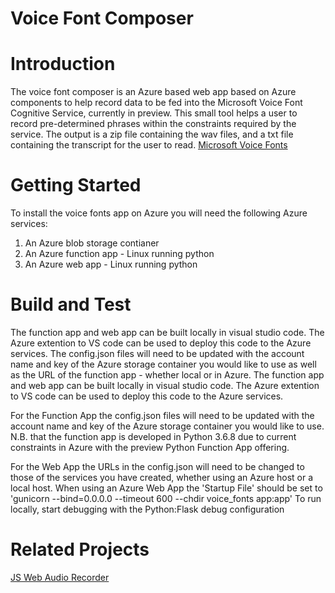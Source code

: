 # Voice Font Composer

# Introduction 
The voice font composer is an Azure based web app based on Azure components to help record data to be fed into the Microsoft Voice Font Cognitive Service, currently in  preview. This small tool helps a user to record pre-determined phrases within the constraints required by the service. The output is a zip file containing the wav files, and a txt file containing the transcript for the user to read. [Microsoft Voice Fonts](https://westus.cris.ai/Home/CustomVoice)

# Getting Started
To install the voice fonts app on Azure you will need the following Azure services:
1.    An Azure blob storage contianer
2.    An Azure function app - Linux running python 
3.    An Azure web app - Linux running python

# Build and Test
The function app and web app can be built locally in visual studio code. The Azure extention to VS code can be used to deploy this code to the Azure services. The config.json files will need to be updated with the account name and key of the Azure storage container you would like to use as well as the URL of the function app - whether local or in Azure.
The function app and web app can be built locally in visual studio code. The Azure extention to VS code can be used to deploy this code to the Azure services.

For the Function App the config.json files will need to be updated with the account name and key of the Azure storage container you would like to use. N.B. that the function app is developed in Python 3.6.8 due to current constraints in Azure with the preview Python Function App offering.

For the Web App the URLs in the config.json will need to be changed to those of the services you have created, whether using an Azure host or a local host.
When using an Azure Web App the 'Startup File' should be set to 'gunicorn --bind=0.0.0.0 --timeout 600 --chdir voice_fonts app:app'
To run locally, start debugging with the Python:Flask debug configuration

# Related Projects

[JS Web Audio Recorder](https://github.com/higuma/web-audio-recorder-js)
